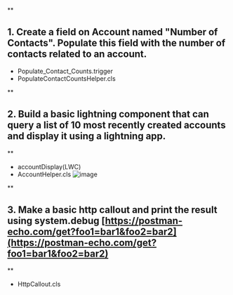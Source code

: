 **

## 1. Create a field on Account named "Number of Contacts". Populate this field with the number of contacts related to an account.

 - Populate_Contact_Counts.trigger
 - PopulateContactCountsHelper.cls

**

## 2. Build a basic lightning component that can query a list of 10 most recently created accounts and display it using a lightning app.

**

 - accountDisplay(LWC)
 - AccountHelper.cls
![image](https://user-images.githubusercontent.com/62951622/233519456-79444db9-0f8e-4fe9-910f-6108c3350f7e.png)

**

## 3. Make a basic http callout and print the result using system.debug [https://postman-echo.com/get?foo1=bar1&foo2=bar2](https://postman-echo.com/get?foo1=bar1&foo2=bar2)

**

 - HttpCallout.cls
